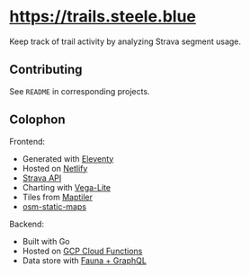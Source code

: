 # https://trails.steele.blue

Keep track of trail activity by analyzing Strava segment usage.

## Contributing

See `README` in corresponding projects.

## Colophon

Frontend:

* Generated with [Eleventy](https://www.11ty.dev/)
* Hosted on [Netlify](https://www.netlify.com/)
* [Strava API](https://developers.strava.com/)
* Charting with [Vega-Lite](https://vega.github.io/vega-lite/)
* Tiles from [Maptiler](https://www.maptiler.com/)
* [osm-static-maps](https://github.com/jperelli/osm-static-maps)

Backend:

* Built with Go
* Hosted on [GCP Cloud Functions](https://cloud.google.com/functions/)
* Data store with [Fauna + GraphQL](fauna.com)
